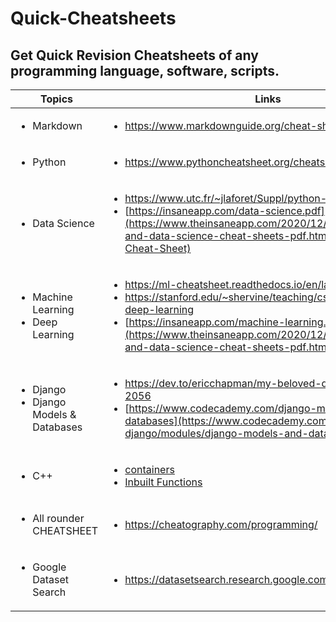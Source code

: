# Quick-Cheatsheets
## Get Quick Revision Cheatsheets of any programming language, software, scripts.

| Topics | Links |
| ------------ | ----- |
|<ul> <li>Markdown</li> </ul>|<ul> <li>https://www.markdownguide.org/cheat-sheet/</li> </ul>|
|<ul> <li>Python</li> </ul>|<ul> <li>https://www.pythoncheatsheet.org/cheatsheet/comprehensions</li> </ul>|
|<ul> <li>Data Science</li> </ul> | <ul> <li>https://www.utc.fr/~jlaforet/Suppl/python-cheatsheets.pdf</li> <li>[https://insaneapp.com/data-science.pdf](https://www.theinsaneapp.com/2020/12/machine-learning-and-data-science-cheat-sheets-pdf.html#Data-Science-Cheat-Sheet)</li> </ul>|
|<ul> <li>Machine Learning</li> <li>Deep Learning</li> </ul>| <ul> <li>https://ml-cheatsheet.readthedocs.io/en/latest/</li> <li>https://stanford.edu/~shervine/teaching/cs-229/cheatsheet-deep-learning</li> <li>[https://insaneapp.com/machine-learning.pdf](https://www.theinsaneapp.com/2020/12/machine-learning-and-data-science-cheat-sheets-pdf.html)</li> </ul>|
|<ul> <li>Django</li> <li>Django Models & Databases</li> </ul> | <ul> <li>https://dev.to/ericchapman/my-beloved-django-cheat-sheet-2056</li> <li>[https://www.codecademy.com/django-models-and-databases](https://www.codecademy.com/learn/data-in-django/modules/django-models-and-databases/cheatsheet)</li> </ul>|
|<ul> <li>C++</li> </ul> | <ul><li> [containers](https://github.com/gibsjose/cpp-cheat-sheet/blob/master/Data%20Structures%20and%20Algorithms.md)</li> <li>[Inbuilt Functions](https://medium.com/logicalbee/c-stl-algorithms-cheat-sheet-d92f986abe14)</li></ul> |
| <ul> <li>All rounder CHEATSHEET</li> </ul> | <ul> <li>https://cheatography.com/programming/</li> </ul>|
|<ul> <li>Google Dataset Search</li> </ul>|<ul> <li>https://datasetsearch.research.google.com/</li> </ul>|
